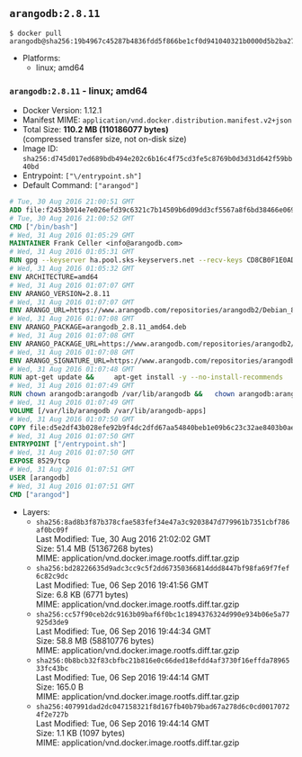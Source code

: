 ## `arangodb:2.8.11`

```console
$ docker pull arangodb@sha256:19b4967c45287b4836fdd5f866be1cf0d941040321b0000d5b2ba27fb9ee4317
```

-	Platforms:
	-	linux; amd64

### `arangodb:2.8.11` - linux; amd64

-	Docker Version: 1.12.1
-	Manifest MIME: `application/vnd.docker.distribution.manifest.v2+json`
-	Total Size: **110.2 MB (110186077 bytes)**  
	(compressed transfer size, not on-disk size)
-	Image ID: `sha256:d745d017ed689bdb494e202c6b16c4f75cd3fe5c8769b0d3d31d642f59bb40bd`
-	Entrypoint: `["\/entrypoint.sh"]`
-	Default Command: `["arangod"]`

```dockerfile
# Tue, 30 Aug 2016 21:00:51 GMT
ADD file:f2453b914e7e026efd39c6321c7b14509b6d09dd3cf5567a8f6bd38466e06954 in / 
# Tue, 30 Aug 2016 21:00:52 GMT
CMD ["/bin/bash"]
# Wed, 31 Aug 2016 01:05:29 GMT
MAINTAINER Frank Celler <info@arangodb.com>
# Wed, 31 Aug 2016 01:05:31 GMT
RUN gpg --keyserver ha.pool.sks-keyservers.net --recv-keys CD8CB0F1E0AD5B52E93F41E7EA93F5E56E751E9B
# Wed, 31 Aug 2016 01:05:32 GMT
ENV ARCHITECTURE=amd64
# Wed, 31 Aug 2016 01:07:07 GMT
ENV ARANGO_VERSION=2.8.11
# Wed, 31 Aug 2016 01:07:07 GMT
ENV ARANGO_URL=https://www.arangodb.com/repositories/arangodb2/Debian_8.0
# Wed, 31 Aug 2016 01:07:08 GMT
ENV ARANGO_PACKAGE=arangodb_2.8.11_amd64.deb
# Wed, 31 Aug 2016 01:07:08 GMT
ENV ARANGO_PACKAGE_URL=https://www.arangodb.com/repositories/arangodb2/Debian_8.0/amd64/arangodb_2.8.11_amd64.deb
# Wed, 31 Aug 2016 01:07:08 GMT
ENV ARANGO_SIGNATURE_URL=https://www.arangodb.com/repositories/arangodb2/Debian_8.0/amd64/arangodb_2.8.11_amd64.deb.asc
# Wed, 31 Aug 2016 01:07:48 GMT
RUN apt-get update &&     apt-get install -y --no-install-recommends         libgoogle-perftools4         ca-certificates         pwgen         wget     &&     rm -rf /var/lib/apt/lists/* &&     wget ${ARANGO_SIGNATURE_URL} &&           wget ${ARANGO_PACKAGE_URL} &&             gpg --verify ${ARANGO_PACKAGE}.asc &&     dpkg -i ${ARANGO_PACKAGE} &&     sed -ri         -e 's!127\.0\.0\.1!0.0.0.0!g'         -e 's!^(file\s*=).*!\1 -!'         -e 's!^#\s*uid\s*=.*!uid = arangodb!'         -e 's!^#\s*gid\s*=.*!gid = arangodb!'         /etc/arangodb/arangod.conf     &&     apt-get purge -y --auto-remove ca-certificates wget &&     rm -f ${ARANGO_PACKAGE}*
# Wed, 31 Aug 2016 01:07:49 GMT
RUN chown arangodb:arangodb /var/lib/arangodb &&   chown arangodb:arangodb /var/lib/arangodb-apps
# Wed, 31 Aug 2016 01:07:49 GMT
VOLUME [/var/lib/arangodb /var/lib/arangodb-apps]
# Wed, 31 Aug 2016 01:07:50 GMT
COPY file:d5e2df43b028efe92b9f4dc2dfd67aa54840beb1e09b6c23c32ae8403b0ae7e4 in /entrypoint.sh 
# Wed, 31 Aug 2016 01:07:50 GMT
ENTRYPOINT ["/entrypoint.sh"]
# Wed, 31 Aug 2016 01:07:50 GMT
EXPOSE 8529/tcp
# Wed, 31 Aug 2016 01:07:51 GMT
USER [arangodb]
# Wed, 31 Aug 2016 01:07:51 GMT
CMD ["arangod"]
```

-	Layers:
	-	`sha256:8ad8b3f87b378cfae583fef34e47a3c9203847d779961b7351cbf786af0bc09f`  
		Last Modified: Tue, 30 Aug 2016 21:02:02 GMT  
		Size: 51.4 MB (51367268 bytes)  
		MIME: application/vnd.docker.image.rootfs.diff.tar.gzip
	-	`sha256:bd28226635d9adc3cc9c5f2dd67350366814ddd8447bf98fa69f7fef6c82c9dc`  
		Last Modified: Tue, 06 Sep 2016 19:41:56 GMT  
		Size: 6.8 KB (6771 bytes)  
		MIME: application/vnd.docker.image.rootfs.diff.tar.gzip
	-	`sha256:cc57f90ceb2dc9163b09baf6f0bc1c1894376324d990e934b06e5a77925d3de9`  
		Last Modified: Tue, 06 Sep 2016 19:44:34 GMT  
		Size: 58.8 MB (58810776 bytes)  
		MIME: application/vnd.docker.image.rootfs.diff.tar.gzip
	-	`sha256:0b8bcb32f83cbfbc21b816e0c66ded18efdd4af3730f16effda7896533fc43bc`  
		Last Modified: Tue, 06 Sep 2016 19:44:14 GMT  
		Size: 165.0 B  
		MIME: application/vnd.docker.image.rootfs.diff.tar.gzip
	-	`sha256:407991dad2dc047158321f8d167fb40b79bad67a278d6c0cd00170724f2e727b`  
		Last Modified: Tue, 06 Sep 2016 19:44:14 GMT  
		Size: 1.1 KB (1097 bytes)  
		MIME: application/vnd.docker.image.rootfs.diff.tar.gzip
